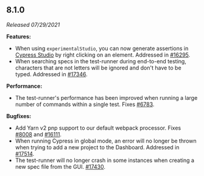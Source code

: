 ## 8.1.0

_Released 07/29/2021_

**Features:**

- When using `experimentalStudio`, you can now generate assertions in
  [Cypress Studio](/guides/core-concepts/cypress-studio) by right clicking on an
  element. Addressed in
  [#16295](https://github.com/cypress-io/cypress/pull/16295).
- When searching specs in the test-runner during end-to-end testing, characters
  that are not letters will be ignored and don't have to be typed. Addressed in
  [#17346](https://github.com/cypress-io/cypress/issues/17346).

**Performance:**

- The test-runner's performance has been improved when running a large number of
  commands within a single test. Fixes
  [#6783](https://github.com/cypress-io/cypress/issues/6783).

**Bugfixes:**

- Add Yarn v2 pnp support to our default webpack processor. Fixes
  [#8008](https://github.com/cypress-io/cypress/issues/8008) and
  [#16111](https://github.com/cypress-io/cypress/issues/16111).
- When running Cypress in global mode, an error will no longer be thrown when
  trying to add a new project to the Dashboard. Addressed in
  [#17514](https://github.com/cypress-io/cypress/pull/17514).
- The test-runner will no longer crash in some instances when creating a new
  spec file from the GUI.
  [#17430](https://github.com/cypress-io/cypress/issues/17430).

